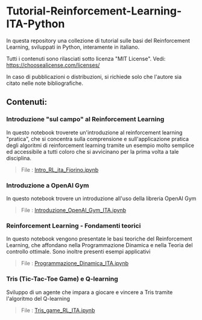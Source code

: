 # Tutorial-Reinforcement-Learning-ITA-Python

In questa repository una collezione di tutorial sulle basi del Reinforcement Learning, sviluppati in Python, interamente in italiano.

Tutti i contenuti sono rilasciati sotto licenza "MIT License". Vedi: https://choosealicense.com/licenses/ 

In caso di pubblicazioni o distribuzioni, si richiede solo che l'autore sia citato nelle note bibliografiche.

## Contenuti:

### Introduzione "sul campo" al Reinforcement Learning 
In questo notebook troverete un'introduzione al reinforcement learning "pratica", che si concentra sulla comprensione e sull'applicazione pratica degli algoritmi di reinforcement learning tramite un esempio molto semplice ed accessibile a tutti coloro che si avvicinano per la prima volta a tale disciplina.

>File : [Intro_RL_ita_Fiorino.ipynb](https://github.com/MarioFiorino/Tutorial-Reinforcement-Learning-ITA-Python/blob/main/Intro_RL_ita_Fiorino.ipynb)

### Introduzione a OpenAI Gym
In questo notebook trovere un introduzione all'uso della libreria OpenAI Gym

>File : [Introduzione_OpenAI_Gym_ITA.ipynb](https://github.com/MarioFiorino/Tutorial-Reinforcement-Learning-ITA-Python/blob/main/Introduzione_OpenAI_Gym.ipynb)


### Reinforcement Learning - Fondamenti teorici
In questo notebook vengono presentate le basi teoriche del Reinforcement Learning, che affondano nella Programmazione Dinamica e nella Teoria del controllo ottimale. Sono inoltre presenti esempi applicativi

>File : [Programmazione_Dinamica_ITA.ipynb](https://github.com/MarioFiorino/Tutorial-Reinforcement-Learning-ITA-Python/blob/main/Programmazione_Dinamica_ITA.ipynb)

### Tris (Tic-Tac-Toe Game) e Q-learning 
Sviluppo di un agente che impara a giocare e vincere a Tris tramite l'algoritmo del Q-learning

>File : [Tris_game_RL_ITA.ipynb](https://github.com/MarioFiorino/Tutorial-Reinforcement-Learning-ITA-Python/blob/main/Tris_game_RL_ITA.ipynb)

